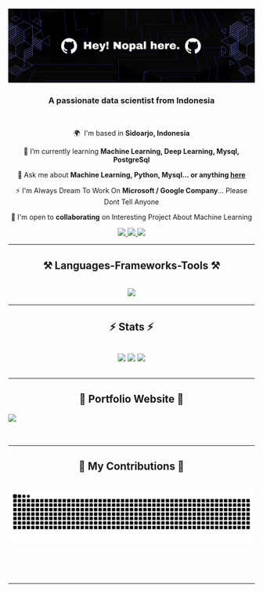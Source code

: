 ![](https://github.com/nopal-fz/Nopal-Fz/blob/main/Header-image.png)

<h3 align="center">A passionate data scientist from Indonesia</h3>

<br/>

<div align="center">
 
 🌍  I'm based in **Sidoarjo, Indonesia**
 
 🧠 I’m currently learning **Machine Learning, Deep Learning, Mysql, PostgreSql**

 💬 Ask me about **Machine Learning, Python, Mysql... or anything [here](https://github.com/Nopal-Fz/Nopal-Fz/issues)**

 ⚡ I'm Always Dream To Work On **Microsoft / Google Company**... Please Dont Tell Anyone

 🤝 I'm open to **collaborating** on Interesting Project About Machine Learning

 </div>

<div align="center"> 
  <a href="mailto:naufalfaiznugraha2005@gmail.com">
    <img src="https://img.shields.io/badge/Gmail-333333?style=for-the-badge&logo=gmail&logoColor=red" />
  </a>
  <a href="https://linkedin.com/in/naufal-faiz-nugraha-867534292" target="_blank">
    <img src="https://img.shields.io/badge/LinkedIn-0077B5?style=for-the-badge&logo=linkedin&logoColor=white" target="_blank" />
  </a>
  <a href="https://instagram.com/in/nopalf__" target="_blank">
    <img src="https://img.shields.io/badge/Instagram-E4405F?style=for-the-badge&logo=instagram&logoColor=white" target="_blank" />
  </a>
</div>

 <hr/>
 
<h2 align="center">⚒️ Languages-Frameworks-Tools ⚒️</h2>
<br/>
<div align="center">
    <img src="https://skillicons.dev/icons?i=pr,discord,docker,cpp,vscode,github,py,mysql,postgres,tensorflow,pytorch,sklearn,fastapi,flask,notion,opencv,pkl,sqlite,gcp,regex&perline=10" /><br>
</div>

<hr/>

<h2 align="center">⚡ Stats ⚡</h2>
<br>
<div align="center">
   <img src="https://github-readme-stats.vercel.app/api?username=Nopal-Fz&theme=dracula&show_icons=true&hide_border=false&count_private=true">
   <img src="https://github-readme-streak-stats.herokuapp.com/?user=Nopal-Fz&theme=dracula&hide_border=false">
   <img src="https://github-readme-stats.vercel.app/api/top-langs/?username=Nopal-Fz&theme=dracula&show_icons=true&hide_border=false&layout=compact">
</div>

<br/>
<hr/>

<h2 align="center"> 📌 Portfolio Website 📌 </h2>

[![][black-shield]][black]

[black]: https://nopal-fz.github.io/Website-Personal
[black-shield]: https://img.shields.io/badge/PORTFOLIO-WEBSITE-blue?style=for-the-badge

<br/>
<hr/>

<div align="center">
  <h2>🐍 My Contributions 🐍</h2>
  <br>
  <img src="https://raw.githubusercontent.com/nopal-fz/nopal-fz/output/snake.svg" alt="Snake animation" />
  
  <br/><br/><br/>
</div>

<hr/>
